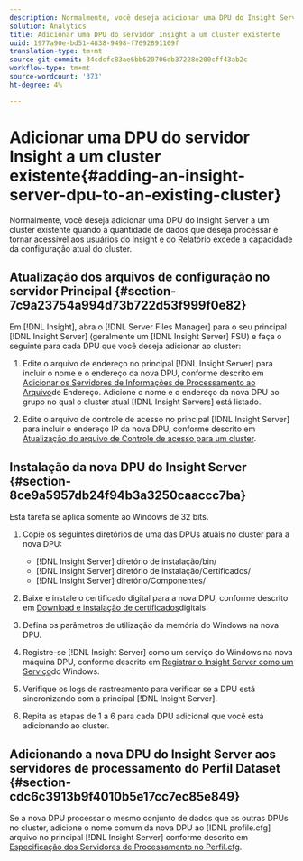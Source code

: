 ```yaml
---
description: Normalmente, você deseja adicionar uma DPU do Insight Server a um cluster existente quando a quantidade de dados que deseja processar e tornar acessível aos usuários do Insight e do Relatório excede a capacidade da configuração atual do cluster.
solution: Analytics
title: Adicionar uma DPU do servidor Insight a um cluster existente
uuid: 1977a90e-bd51-4838-9498-f7692891109f
translation-type: tm+mt
source-git-commit: 34cdcfc83ae6bb620706db37228e200cff43ab2c
workflow-type: tm+mt
source-wordcount: '373'
ht-degree: 4%

---
```



# Adicionar uma DPU do servidor Insight a um cluster existente{#adding-an-insight-server-dpu-to-an-existing-cluster}

Normalmente, você deseja adicionar uma DPU do Insight Server a um cluster existente quando a quantidade de dados que deseja processar e tornar acessível aos usuários do Insight e do Relatório excede a capacidade da configuração atual do cluster.

## Atualização dos arquivos de configuração no servidor Principal {#section-7c9a23754a994d73b722d53f999f0e82}

Em [!DNL Insight], abra o [!DNL Server Files Manager] para o seu principal [!DNL Insight Server] (geralmente um [!DNL Insight Server] FSU) e faça o seguinte para cada DPU que você deseja adicionar ao cluster:

1. Edite o arquivo de endereço no principal [!DNL Insight Server] para incluir o nome e o endereço da nova DPU, conforme descrito em [Adicionar os Servidores de Informações de Processamento ao Arquivo](../../../../../home/c-inst-svr/c-install-ins-svr/c-ins-svr-clstrs/c-inst-ins-svr-clstr/c-inst-proc-clstr/c-config-mstr-ins-svr-clstr.md#section-2fe5298180164e8dbaa59ea6b6ff682d)de Endereço. Adicione o nome e o endereço da nova DPU ao grupo no qual o cluster atual [!DNL Insight Servers] está listado.

1. Edite o arquivo de controle de acesso no principal [!DNL Insight Server] para incluir o endereço IP da nova DPU, conforme descrito em [Atualização do arquivo de Controle de acesso para um cluster](../../../../../home/c-inst-svr/c-install-ins-svr/c-ins-svr-clstrs/c-inst-ins-svr-clstr/c-inst-proc-clstr/c-config-mstr-ins-svr-clstr.md#section-fce1367d92a445168c35e9ca506e7d6b).

## Instalação da nova DPU do Insight Server {#section-8ce9a5957db24f94b3a3250caaccc7ba}

Esta tarefa se aplica somente ao Windows de 32 bits.

1. Copie os seguintes diretórios de uma das DPUs atuais no cluster para a nova DPU:

   * [!DNL Insight Server] diretório de instalação/bin/
   * [!DNL Insight Server] diretório de instalação/Certificados/
   * [!DNL Insight Server] diretório/Componentes/

1. Baixe e instale o certificado digital para a nova DPU, conforme descrito em [Download e instalação de certificados](../../../../../home/c-inst-svr/c-install-ins-svr/t-install-proc-inst-svr-dpu/c-dnld-dgtl-cert/c-dnld-dgtl-cert.md#concept-4f79c240492f4e52b6375b4b3bbefa17)digitais.
1. Defina os parâmetros de utilização da memória do Windows na nova DPU.
1. Registre-se [!DNL Insight Server] como um serviço do Windows na nova máquina DPU, conforme descrito em [Registrar o Insight Server como um Serviço](../../../../../home/c-inst-svr/c-install-ins-svr/t-install-proc-inst-svr-dpu/c-reg-wdws-svc.md#concept-f2c7aa891d544a2595aa01d0d796a540)do Windows.

1. Verifique os logs de rastreamento para verificar se a DPU está sincronizando com a principal [!DNL Insight Server].
1. Repita as etapas de 1 a 6 para cada DPU adicional que você está adicionando ao cluster.

## Adicionando a nova DPU do Insight Server aos servidores de processamento do Perfil Dataset {#section-cdc6c3913b9f4010b5e17cc7ec85e849}

Se a nova DPU processar o mesmo conjunto de dados que as outras DPUs no cluster, adicione o nome comum da nova DPU ao [!DNL profile.cfg] arquivo no principal [!DNL Insight Server] conforme descrito em [Especificação dos Servidores de Processamento no Perfil.cfg](../../../../../home/c-inst-svr/c-install-ins-svr/c-ins-svr-clstrs/c-inst-ins-svr-clstr/c-inst-proc-clstr/c-config-prof-run-clstr.md#section-99664e072c21462f91fbafb6d893fcf9).
